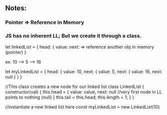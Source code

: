 ## Notes:

### Pointer => Reference in Memory

### JS has no inherent LL; But we create it through a class.

let linkedList = {
  head: {
    value: 
    next: => reference another obj in memory (pointer)
}

ex:
10 --> 5 --> 16

let myLinkedList = {
  head: {
    value: 10,
    next: {
      value: 5,
      next: {
        value: 16,
        next: null
      }
    }
}

//This class creates a new node for our linked list 
class LinkedList {
  constructor(val) {
    this.head = {
      value: value,
      next: null
      //very first node in LL points to nothing (null)
    }
    this.tail = this.head;
    this.length = 1;
  }
}

//instantiate a new linked list here
const myLinkedList = new LinkedList(10)

